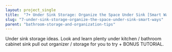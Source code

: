 ```yaml
---
layout: project_single
title:  "7+ Under Sink Storage: Organize the Space Under Sink [Smart Ways]"
slug: "7-under-sink-storage-organize-the-space-under-sink-smart-ways"
parent: "bathroom-storage-and-organization-tips"
---
```

Under sink storage ideas. Look and learn plenty under kitchen / bathroom cabinet sink pull out organizer / storage for you to try + BONUS TUTORIAL.